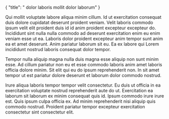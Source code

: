 {
  "title": " dolor laboris mollit dolor laborum"
}

Qui mollit voluptate labore aliqua minim cillum. Id ut exercitation consequat duis dolore cupidatat deserunt proident veniam. Velit laboris commodo ipsum velit elit proident duis id id anim proident excepteur excepteur do. Incididunt sint nulla nulla commodo ad deserunt exercitation enim eu enim veniam esse ut ea. Laboris dolor proident excepteur anim tempor sunt anim ea et amet deserunt. Anim pariatur laborum sit eu. Ea ex labore qui Lorem incididunt nostrud laboris consequat dolor tempor.

Tempor nulla aliquip magna nulla duis magna esse aliquip non sunt minim esse. Ad cillum pariatur non eu et esse commodo laboris anim amet laboris officia dolore minim. Sit elit qui eu do ipsum reprehenderit non. In sit amet tempor ut est pariatur dolore deserunt et laborum dolor commodo nostrud.

Irure aliqua laboris tempor tempor velit consectetur. Eu duis ut officia in ea exercitation voluptate nostrud reprehenderit aute do ut. Exercitation ea laborum sit laborum ex minim consequat quis id. Ipsum commodo irure irure est. Quis ipsum culpa officia ex. Ad minim reprehenderit nisi aliquip quis commodo nostrud. Proident pariatur tempor excepteur exercitation consectetur sint consectetur elit.